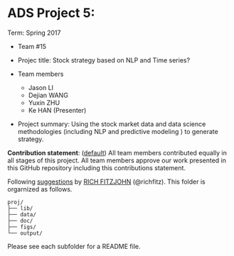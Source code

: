 # ADS Project 5: 

Term: Spring 2017

+ Team #15
+ Projec title: Stock strategy based on NLP and Time series?
+ Team members
	+ Jason LI
	+ Dejian WANG
	+ Yuxin ZHU
	+ Ke HAN (Presenter)

+ Project summary: Using the stock market data and data science methodologies (including NLP and predictive modeling ) to generate strategy.
	
**Contribution statement**: ([default](doc/a_note_on_contributions.md)) All team members contributed equally in all stages of this project. All team members approve our work presented in this GitHub repository including this contributions statement. 

Following [suggestions](http://nicercode.github.io/blog/2013-04-05-projects/) by [RICH FITZJOHN](http://nicercode.github.io/about/#Team) (@richfitz). This folder is orgarnized as follows.

```
proj/
├── lib/
├── data/
├── doc/
├── figs/
└── output/
```

Please see each subfolder for a README file.
